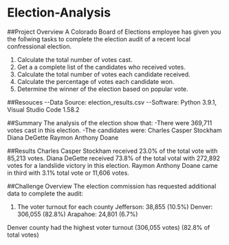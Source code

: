 # Election-Analysis

##Project Overview
A Colorado Board of Elections employee has given you the follwing tasks to complete the election audit of a recent local confressional election.

1. Calculate the total number of votes cast. 
2. Get a a complete list of the candidates who received votes. 
3. Calculate the total number of votes each candidate received. 
4. Calculate the percentage of votes each candidate won.
5. Determine the winner of the election based on popular vote.

##Resouces
--Data Source: election_results.csv
--Software: Python 3.9.1, Visual Studio Code 1.58.2

##Summary
The analysis of the election show that: 
 -There were 369,711 votes cast in this election.
 -The candidates were: 
      Charles Casper Stockham
      Diana DeGette
      Raymon Anthony Doane
      
##Results
Charles Casper Stockham received 23.0% of the total vote with 85,213 votes.
Diana DeGette received 73.8% of the total votal with 272,892 votes for a landslide victory in this election.
Raymon Anthony Doane came in third with 3.1% total vote or 11,606 votes.

##Challenge Overview
The election commission has requested additional data to complete the audit:
1. The voter turnout for each county
Jefferson: 38,855 (10.5%)
Denver: 306,055 (82.8%)
Arapahoe: 24,801 (6.7%)

Denver county had the highest voter turnout (306,055 votes) (82.8% of total votes)
